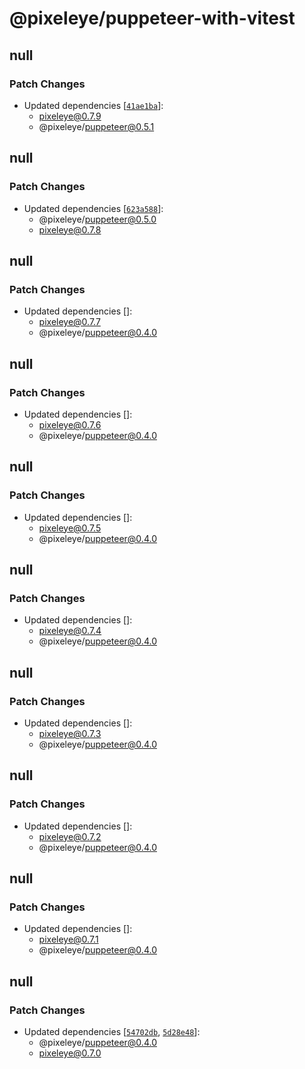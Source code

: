 # @pixeleye/puppeteer-with-vitest

## null

### Patch Changes

- Updated dependencies [[`41ae1ba`](https://github.com/pixeleye-io/pixeleye/commit/41ae1bac3ab0c4d0d9bc46a2ceda8d7d78695f06)]:
  - pixeleye@0.7.9
  - @pixeleye/puppeteer@0.5.1

## null

### Patch Changes

- Updated dependencies [[`623a588`](https://github.com/pixeleye-io/pixeleye/commit/623a588805e21ced05e0df7c3e0b06a600e9942a)]:
  - @pixeleye/puppeteer@0.5.0
  - pixeleye@0.7.8

## null

### Patch Changes

- Updated dependencies []:
  - pixeleye@0.7.7
  - @pixeleye/puppeteer@0.4.0

## null

### Patch Changes

- Updated dependencies []:
  - pixeleye@0.7.6
  - @pixeleye/puppeteer@0.4.0

## null

### Patch Changes

- Updated dependencies []:
  - pixeleye@0.7.5
  - @pixeleye/puppeteer@0.4.0

## null

### Patch Changes

- Updated dependencies []:
  - pixeleye@0.7.4
  - @pixeleye/puppeteer@0.4.0

## null

### Patch Changes

- Updated dependencies []:
  - pixeleye@0.7.3
  - @pixeleye/puppeteer@0.4.0

## null

### Patch Changes

- Updated dependencies []:
  - pixeleye@0.7.2
  - @pixeleye/puppeteer@0.4.0

## null

### Patch Changes

- Updated dependencies []:
  - pixeleye@0.7.1
  - @pixeleye/puppeteer@0.4.0

## null

### Patch Changes

- Updated dependencies [[`54702db`](https://github.com/pixeleye-io/pixeleye/commit/54702db29c7d86770c0d5db7a33a3e931f2a55fb), [`5d28e48`](https://github.com/pixeleye-io/pixeleye/commit/5d28e486d4bdd6f2c04b996681600a6eef500ed8)]:
  - @pixeleye/puppeteer@0.4.0
  - pixeleye@0.7.0
